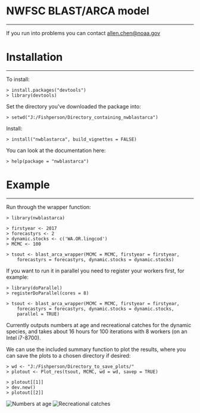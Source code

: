 NWFSC BLAST/ARCA model
=========
---

If you run into problems you can contact allen.chen@noaa.gov

# Installation #
---

To install:

    > install.packages("devtools")
	> library(devtools)
	
Set the directory you've downloaded the package into:

    > setwd("J:/Fishperson/Directory_containing_nwblastarca")

Install:

    > install("nwblastarca", build_vignettes = FALSE)

You can look at the documentation here:

    > help(package = "nwblastarca")

# Example #
---
    
Run through the wrapper function:

    > library(nwblastarca)

    > firstyear <- 2017
    > forecastyrs <- 2
    > dynamic.stocks <- c('WA.OR.lingcod')
    > MCMC <- 100

    > tsout <- blast_arca_wrapper(MCMC = MCMC, firstyear = firstyear, 
        forecastyrs = forecastyrs, dynamic.stocks = dynamic.stocks)

If you want to run it in parallel you need to register your workers first, for
example:

    > library(doParallel)
    > registerDoParallel(cores = 8)
        
    > tsout <- blast_arca_wrapper(MCMC = MCMC, firstyear = firstyear, 
        forecastyrs = forecastyrs, dynamic.stocks = dynamic.stocks, 
        parallel = TRUE)

Currently outputs numbers at age and recreational catches for the dynamic 
species, and takes about 16 hours for 100 iterations with 8 workers (on an Intel
i7-8700).

We can use the included summary function to plot the results, where you can
save the plots to a chosen directory if desired:
    
    > wd <- "J:/Fishperson/Directory_to_save_plots/"
    > plotout <- Plot_res(tsout, MCMC, wd = wd, savep = TRUE)

    > plotout[[1]]
    > dev.new()
    > plotout[[2]]

![Numbers at age](https://nwcgit.nwfsc.noaa.gov/achen/nwblastarca/-/raw/master/inst/rdme/NAA.png)
![Recreational catches](https://nwcgit.nwfsc.noaa.gov/achen/nwblastarca/-/raw/master/inst/rdme/reccatches.png)
